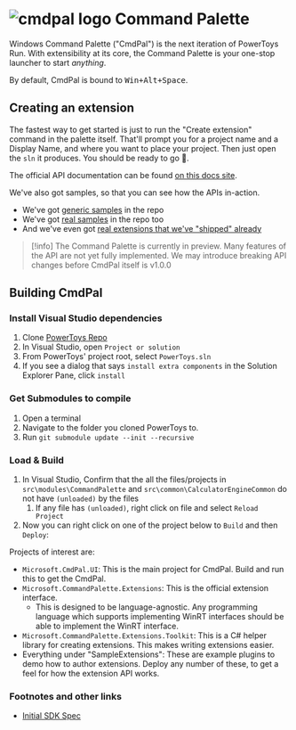# ![cmdpal logo](./Microsoft.CmdPal.UI/Assets/Stable/StoreLogo.scale-100.png) Command Palette

Windows Command Palette ("CmdPal") is the next iteration of PowerToys Run. With extensibility at its core, the Command Palette is your one-stop launcher to start _anything_.

By default, CmdPal is bound to <kbd>Win+Alt+Space</kbd>.

## Creating an extension

The fastest way to get started is just to run the "Create extension" command in the palette itself. That'll prompt you for a project name and a Display Name, and where you want to place your project. Then just open the `sln` it produces. You should be ready to go 🙂.

The official API documentation can be found [on this docs site](https://learn.microsoft.com/windows/powertoys/command-palette/extensibility-overview).

We've also got samples, so that you can see how the APIs in-action.

* We've got [generic samples] in the repo
* We've got [real samples] in the repo too
* And we've even got [real extensions that we've "shipped" already]

> [!info]
> The Command Palette is currently in preview. Many features of the API are not yet fully implemented. We may introduce breaking API changes before CmdPal itself is v1.0.0

## Building CmdPal

### Install Visual Studio dependencies

1. Clone [PowerToys Repo](https://github.com/microsoft/PowerToys)
1. In Visual Studio, open `Project or solution`
1. From PowerToys' project root, select `PowerToys.sln`
1. If you see a dialog that says `install extra components` in the Solution Explorer Pane, click `install`

### Get Submodules to compile

1. Open a terminal
1. Navigate to the folder you cloned PowerToys to.
1. Run `git submodule update --init --recursive`

### Load & Build

1. In Visual Studio, Confirm that the all the files/projects in `src\modules\CommandPalette` and `src\common\CalculatorEngineCommon` do not have `(unloaded)` by the files
    1. If any file has `(unloaded)`, right click on file and select `Reload Project`
1. Now you can right click on one of the project below to `Build` and then `Deploy`:

Projects of interest are:
* `Microsoft.CmdPal.UI`: This is the main project for CmdPal. Build and run this to get the CmdPal.
* `Microsoft.CommandPalette.Extensions`: This is the official extension interface. 
  * This is designed to be language-agnostic. Any programming language which supports implementing WinRT interfaces should be able to implement the WinRT interface. 
* `Microsoft.CommandPalette.Extensions.Toolkit`: This is a C# helper library for creating extensions. This makes writing extensions easier.
* Everything under "SampleExtensions": These are example plugins to demo how to author extensions. Deploy any number of these, to get a feel for how the extension API works.

### Footnotes and other links

* [Initial SDK Spec]

[^1]: you'll almost definitely want to do a `git init` in that directory, and set up a git repo to track your work. 


[Initial SDK Spec]: ./doc/initial-sdk-spec/initial-sdk-spec.md
[generic samples]: ./ext/SamplePagesExtension 
[real samples]: ./ext/ProcessMonitorExtension
[real extensions that we've "shipped" already]: https://github.com/zadjii/CmdPalExtensions/blob/main/src/extensions


